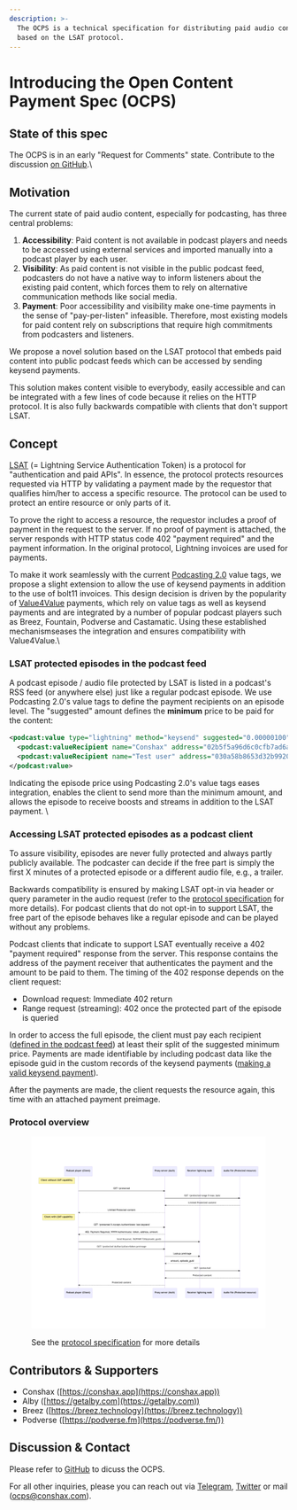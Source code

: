 ```yaml
---
description: >-
  The OCPS is a technical specification for distributing paid audio content
  based on the LSAT protocol.
---
```


# Introducing the Open Content Payment Spec (OCPS)

## State of this spec

The OCPS is in an early "Request for Comments" state. Contribute to the discussion [on GitHub](https://github.com/Conshax/OCPS).\


## Motivation

The current state of paid audio content, especially for podcasting, has three central problems:

1. **Accessibility**: Paid content is not available in podcast players and needs to be accessed using external services and imported manually into a podcast player by each user.
2. **Visibility**: As paid content is not visible in the public podcast feed, podcasters do not have a native way to inform listeners about the existing paid content, which forces them to rely on alternative communication methods like social media.
3. **Payment**: Poor accessibility and visibility make one-time payments in the sense of "pay-per-listen" infeasible. Therefore, most existing models for paid content rely on subscriptions that require high commitments from podcasters and listeners.

We propose a novel solution based on the LSAT protocol that embeds paid content into public podcast feeds which can be accessed by sending keysend payments.

This solution makes content visible to everybody, easily accessible and can be integrated with a few lines of code because it relies on the HTTP protocol. It is also fully backwards compatible with clients that don't support LSAT.



## Concept

[LSAT](https://lsat.tech) (= Lightning Service Authentication Token) is a protocol for "authentication and paid APIs". In essence, the protocol protects resources requested via HTTP by validating a payment made by the requestor that qualifies him/her to access a specific resource. The protocol can be used to protect an entire resource or only parts of it.&#x20;

To prove the right to access a resource, the requestor includes a proof of payment in the request to the server. If no proof of payment is attached, the server responds with HTTP status code 402 "payment required" and the payment information. In the original protocol, Lightning invoices are used for payments. &#x20;

To make it work seamlessly with the current [Podcasting 2.0](https://github.com/Podcastindex-org/podcast-namespace/blob/main/docs/1.0.md) value tags, we propose a slight extension to allow the use of keysend payments in addition to the use of bolt11 invoices. This design decision is driven by the popularity of [Value4Value](https://value4value.info) payments, which rely on value tags as well as keysend payments and are integrated by a number of popular podcast players such as Breez, Fountain, Podverse and Castamatic. Using these established mechanismseases the integration and ensures compatibility with Value4Value.\


### LSAT protected episodes in the podcast feed&#x20;

A podcast episode / audio file protected by LSAT is listed in a podcast's RSS feed (or anywhere else) just like a regular podcast episode. We use Podcasting 2.0's value tags to define the payment recipients on an episode level. The "suggested" amount defines the **minimum** price to be paid for the content:

```rss
<podcast:value type="lightning" method="keysend" suggested="0.00000100">
  <podcast:valueRecipient name="Conshax" address="02b5f5a96d6c0cfb7ad6adda59c25eba3c12a9a0beee22a8b31d3d20b59427bbca" type="node" split="10" customKey="696969" customValue="4VqhBQ73TSgpTFbJ35C3" fee="true"/>
  <podcast:valueRecipient name="Test user" address="030a58b8653d32b99200a2334cfe913e51dc7d155aa0116c176657a4f1722677a3" type="node" split="90" customKey="696969" customValue="4VqhBQ73TSgpTFbJ35C3" fee="false"/>
</podcast:value>
```

Indicating the episode price using Podcasting 2.0's value tags eases integration, enables the client to send more than the minimum amount, and allows the episode to receive boosts and streams in addition to the LSAT payment. \


### Accessing LSAT protected episodes as a podcast client

To assure visibility, episodes are never fully protected and always partly publicly available. The podcaster can decide if the free part is simply the first X minutes of a protected episode or a different audio file, e.g., a trailer.

Backwards compatibility is ensured by making LSAT opt-in via header or query parameter in the audio request (refer to the [protocol specification](protocol-specification.md) for more details). For podcast clients that do not opt-in to support LSAT, the free part of the episode behaves like a regular episode and can be played without any problems.

Podcast clients that indicate to support LSAT eventually receive a 402 "payment required" response from the server. This response contains the address of the payment receiver that authenticates the payment and the amount to be paid to them. The timing of the 402 response depends on the client request:

* Download request: Immediate 402 return
* Range request (streaming): 402 once the protected part of the episode is queried

In order to access the full episode, the client must pay each recipient ([defined in the podcast feed](./#lsat-protected-episodes-in-the-podcast-feed)) at least their split of the suggested minimum price. Payments are made identifiable by including podcast data like the episode guid in the custom records of the keysend payments ([making a valid keysend payment](example-implementation.md#make-a-valid-keysend-payment)).&#x20;

After the payments are made, the client requests the resource again, this time with an attached payment preimage. \
&#x20;

### **Protocol overview**

<figure><img src=".gitbook/assets/mermaid-diagram-2023-02-11-120912.png" alt=""><figcaption><p>See the <a href="protocol-specification.md">protocol specification</a> for more details</p></figcaption></figure>



## Contributors & Supporters

* Conshax ([https://conshax.app](https://conshax.app))
* Alby ([https://getalby.com](https://getalby.com))
* Breez ([https://breez.technology](https://breez.technology))
* Podverse ([https://podverse.fm](https://podverse.fm/))



## Discussion & Contact

Please refer to [GitHub](https://github.com/Conshax/OCPS) to dicuss the OCPS.

For all other inquiries, please you can reach out via [Telegram](https://t.me/moritz\_conshax), [Twitter](https://twitter.com/conshax) or mail (ocps@conshax.com).

